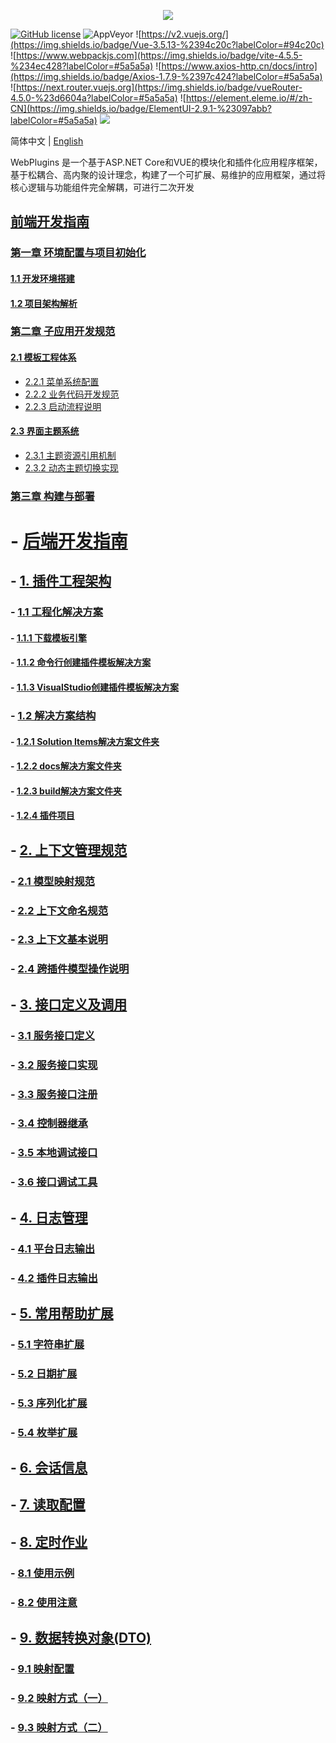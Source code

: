 <p align="center" dir="auto">
  <a href="https://opensource.ganweicloud.com" rel="nofollow">
    <img style="max-width:100%;" src="https://github.com/ganweisoft/WebPlugins/blob/main/src/logo.jpg">
  </a>
</p>

[![GitHub license](https://camo.githubusercontent.com/5eaf3ed8a7e8ccb15c21d967b8635ac79e8b1865da3a5ccf78d2572a3e10738a/68747470733a2f2f696d672e736869656c64732e696f2f6769746875622f6c6963656e73652f646f746e65742f6173706e6574636f72653f636f6c6f723d253233306230267374796c653d666c61742d737175617265)](https://github.com/ganweisoft/WebPlugins/blob/main/LICENSE) ![AppVeyor](https://ci.appveyor.com/api/projects/status/v8gfh6pe2u2laqoa?svg=true) ![https://v2.vuejs.org/](https://img.shields.io/badge/Vue-3.5.13-%2394c20c?labelColor=#94c20c) ![https://www.webpackjs.com](https://img.shields.io/badge/vite-4.5.5-%234ec428?labelColor=#5a5a5a) ![https://www.axios-http.cn/docs/intro](https://img.shields.io/badge/Axios-1.7.9-%2397c424?labelColor=#5a5a5a) ![https://next.router.vuejs.org](https://img.shields.io/badge/vueRouter-4.5.0-%23d6604a?labelColor=#5a5a5a) ![https://element.eleme.io/#/zh-CN](https://img.shields.io/badge/ElementUI-2.9.1-%23097abb?labelColor=#5a5a5a) ![](https://img.shields.io/badge/join-discord-infomational)

简体中文 | [English](README.md)

WebPlugins 是一个基于ASP.NET Core和VUE的模块化和插件化应用程序框架，基于松耦合、高内聚的设计理念，构建了一个可扩展、易维护的应用框架，通过将核心逻辑与功能组件完全解耦，可进行二次开发

## [前端开发指南](https://github.com/ganweisoft/WebPlugins/wiki/front%E2%80%90end.README.zh%E2%80%90cn)
### [第一章 环境配置与项目初始化](#chapter-1-environment-configuration-and-project-initialization)
#### [1.1 开发环境搭建](https://github.com/ganweisoft/WebPlugins/wiki/front%E2%80%90end%E2%80%90CN#1-%E4%BD%BF%E7%94%A8nvm%E5%AE%89%E8%A3%85)
#### [1.2 项目架构解析](https://github.com/ganweisoft/WebPlugins/wiki/front%E2%80%90end%E2%80%90CN#2-%E9%A1%B9%E7%9B%AE%E7%BB%93%E6%9E%84%E8%AF%B4%E6%98%8E)

### [第二章 子应用开发规范](https://github.com/ganweisoft/WebPlugins/wiki/front%E2%80%90end%E2%80%90CN#2-%E9%A1%B9%E7%9B%AE%E7%BB%93%E6%9E%84%E8%AF%B4%E6%98%8E)
#### [2.1 模板工程体系](https://github.com/ganweisoft/WebPlugins/wiki/front%E2%80%90end%E2%80%90CN#31-%E7%A4%BA%E4%BE%8B%E6%A8%A1%E6%9D%BF%E6%96%87%E4%BB%B6%E7%BB%93%E6%9E%84%E8%AE%BE%E5%A4%87%E8%81%94%E5%8A%A8)
- [2.2.1 菜单系统配置](https://github.com/ganweisoft/WebPlugins/wiki/front%E2%80%90end%E2%80%90CN#32-%E9%85%8D%E7%BD%AE%E8%8F%9C%E5%8D%95)
- [2.2.2 业务代码开发规范](https://github.com/ganweisoft/WebPlugins/wiki/front%E2%80%90end%E2%80%90CN#33-%E4%BB%A3%E7%A0%81%E5%BC%80%E5%8F%91)
- [2.2.3 启动流程说明](https://github.com/ganweisoft/WebPlugins/wiki/front%E2%80%90end%E2%80%90CN#34-%E5%90%AF%E5%8A%A8%E9%A1%B9%E7%9B%AE)

#### [2.3 界面主题系统](https://github.com/ganweisoft/WebPlugins/wiki/front%E2%80%90end%E2%80%90CN#35-%E4%B8%BB%E9%A2%98%E9%85%8D%E7%BD%AE)
- [2.3.1 主题资源引用机制](https://github.com/ganweisoft/WebPlugins/wiki/front%E2%80%90end%E2%80%90CN#351-%E4%B8%BB%E9%A2%98%E5%BC%95%E7%94%A8)
- [2.3.2 动态主题切换实现](https://github.com/ganweisoft/WebPlugins/wiki/front%E2%80%90end%E2%80%90CN#352-%E4%B8%BB%E9%A2%98%E5%88%87%E6%8D%A2)

### [第三章 构建与部署](https://github.com/ganweisoft/WebPlugins/wiki/front%E2%80%90end%E2%80%90CN#4-%E5%AD%90%E5%BA%94%E7%94%A8%E6%89%93%E5%8C%85)

# - [后端开发指南](https://github.com/ganweisoft/WebPlugins/wiki/back%E2%80%90end.README.zh%E2%80%90cn)
## - [1. 插件工程架构](https://github.com/ganweisoft/WebPlugins/wiki/back%E2%80%90end%E2%80%90CN#%E6%8F%92%E4%BB%B6%E5%B7%A5%E7%A8%8B%E6%9E%B6%E6%9E%84)
### - [1.1 工程化解决方案](https://github.com/ganweisoft/WebPlugins/wiki/back%E2%80%90end%E2%80%90CN#11-%E5%B7%A5%E7%A8%8B%E5%8C%96%E8%A7%A3%E5%86%B3%E6%96%B9%E6%A1%88)
####   - [1.1.1 下载模板引擎](https://github.com/ganweisoft/WebPlugins/wiki/back%E2%80%90end%E2%80%90CN#111-%E4%B8%8B%E8%BD%BD%E6%A8%A1%E6%9D%BF%E5%BC%95%E6%93%8E)
####   - [1.1.2 命令行创建插件模板解决方案](https://github.com/ganweisoft/WebPlugins/wiki/back%E2%80%90end%E2%80%90CN#112-%E5%91%BD%E4%BB%A4%E8%A1%8C%E5%88%9B%E5%BB%BA%E6%8F%92%E4%BB%B6%E6%A8%A1%E6%9D%BF%E8%A7%A3%E5%86%B3%E6%96%B9%E6%A1%88)
####   - [1.1.3 VisualStudio创建插件模板解决方案](https://github.com/ganweisoft/WebPlugins/wiki/back%E2%80%90end%E2%80%90CN#113-visualstudio%E5%88%9B%E5%BB%BA%E6%8F%92%E4%BB%B6%E6%A8%A1%E6%9D%BF%E8%A7%A3%E5%86%B3%E6%96%B9%E6%A1%88)
### - [1.2 解决方案结构](https://github.com/ganweisoft/WebPlugins/wiki/back%E2%80%90end%E2%80%90CN#12-%E8%A7%A3%E5%86%B3%E6%96%B9%E6%A1%88%E7%BB%93%E6%9E%84)
####    - [1.2.1 Solution Items解决方案文件夹](https://github.com/ganweisoft/WebPlugins/wiki/back%E2%80%90end%E2%80%90CN#121-solution-items%E8%A7%A3%E5%86%B3%E6%96%B9%E6%A1%88%E6%96%87%E4%BB%B6%E5%A4%B9)
####    - [1.2.2 docs解决方案文件夹](https://github.com/ganweisoft/WebPlugins/wiki/back%E2%80%90end%E2%80%90CN#122-docs%E8%A7%A3%E5%86%B3%E6%96%B9%E6%A1%88%E6%96%87%E4%BB%B6%E5%A4%B9)
####    - [1.2.3 build解决方案文件夹](https://github.com/ganweisoft/WebPlugins/wiki/back%E2%80%90end%E2%80%90CN#123-build%E8%A7%A3%E5%86%B3%E6%96%B9%E6%A1%88%E6%96%87%E4%BB%B6%E5%A4%B9)
####    - [1.2.4 插件项目](https://github.com/ganweisoft/WebPlugins/wiki/back%E2%80%90end%E2%80%90CN#124-%E6%8F%92%E4%BB%B6%E9%A1%B9%E7%9B%AE)
## - [2. 上下文管理规范](https://github.com/ganweisoft/WebPlugins/wiki/back%E2%80%90end%E2%80%90CN#2-%E4%B8%8A%E4%B8%8B%E6%96%87%E7%AE%A1%E7%90%86%E8%A7%84%E8%8C%83)
###  - [2.1 模型映射规范](https://github.com/ganweisoft/WebPlugins/wiki/back%E2%80%90end%E2%80%90CN#21-%E6%A8%A1%E5%9E%8B%E6%98%A0%E5%B0%84%E8%A7%84%E8%8C%83)
###  - [2.2 上下文命名规范](https://github.com/ganweisoft/WebPlugins/wiki/back%E2%80%90end%E2%80%90CN#22-%E4%B8%8A%E4%B8%8B%E6%96%87%E5%91%BD%E5%90%8D%E8%A7%84%E8%8C%83)
###  - [2.3 上下文基本说明](https://github.com/ganweisoft/WebPlugins/wiki/back%E2%80%90end%E2%80%90CN#23-%E4%B8%8A%E4%B8%8B%E6%96%87%E5%9F%BA%E6%9C%AC%E8%AF%B4%E6%98%8E)
###  - [2.4 跨插件模型操作说明](https://github.com/ganweisoft/WebPlugins/wiki/back%E2%80%90end%E2%80%90CN#24-%E8%B7%A8%E6%8F%92%E4%BB%B6%E6%A8%A1%E5%9E%8B%E6%93%8D%E4%BD%9C%E8%AF%B4%E6%98%8E)
## - [3. 接口定义及调用](https://github.com/ganweisoft/WebPlugins/wiki/back%E2%80%90end%E2%80%90CN#3-%E6%8E%A5%E5%8F%A3%E5%AE%9A%E4%B9%89%E5%8F%8A%E8%B0%83%E7%94%A8)
###  - [3.1 服务接口定义](https://github.com/ganweisoft/WebPlugins/wiki/back%E2%80%90end%E2%80%90CN#31-%E6%9C%8D%E5%8A%A1%E6%8E%A5%E5%8F%A3%E5%AE%9A%E4%B9%89)
###  - [3.2 服务接口实现](https://github.com/ganweisoft/WebPlugins/wiki/back%E2%80%90end%E2%80%90CN#32-%E6%9C%8D%E5%8A%A1%E6%8E%A5%E5%8F%A3%E5%AE%9E%E7%8E%B0)
###  - [3.3 服务接口注册](https://github.com/ganweisoft/WebPlugins/wiki/back%E2%80%90end%E2%80%90CN#33-%E6%9C%8D%E5%8A%A1%E6%8E%A5%E5%8F%A3%E6%B3%A8%E5%86%8C)
###  - [3.4 控制器继承](https://github.com/ganweisoft/WebPlugins/wiki/back%E2%80%90end%E2%80%90CN#34-%E6%8E%A7%E5%88%B6%E5%99%A8%E7%BB%A7%E6%89%BF)
###  - [3.5 本地调试接口](https://github.com/ganweisoft/WebPlugins/wiki/back%E2%80%90end%E2%80%90CN#35-%E6%9C%AC%E5%9C%B0%E8%B0%83%E8%AF%95%E6%8E%A5%E5%8F%A3)
###  - [3.6 接口调试工具](https://github.com/ganweisoft/WebPlugins/wiki/back%E2%80%90end%E2%80%90CN#36-%E6%8E%A5%E5%8F%A3%E8%B0%83%E8%AF%95%E5%B7%A5%E5%85%B7)
## - [4. 日志管理](https://github.com/ganweisoft/WebPlugins/wiki/back%E2%80%90end%E2%80%90CN#4-%E6%97%A5%E5%BF%97%E7%AE%A1%E7%90%86)
###  - [4.1 平台日志输出](https://github.com/ganweisoft/WebPlugins/wiki/back%E2%80%90end%E2%80%90CN#41-%E5%B9%B3%E5%8F%B0%E6%97%A5%E5%BF%97%E8%BE%93%E5%87%BA)
###  - [4.2 插件日志输出](https://github.com/ganweisoft/WebPlugins/wiki/back%E2%80%90end%E2%80%90CN#42-%E6%8F%92%E4%BB%B6%E6%97%A5%E5%BF%97%E8%BE%93%E5%87%BA)
## - [5. 常用帮助扩展](https://github.com/ganweisoft/WebPlugins/wiki/back%E2%80%90end%E2%80%90CN#5-%E5%B8%B8%E7%94%A8%E5%B8%AE%E5%8A%A9%E6%89%A9%E5%B1%95)
###  - [5.1 字符串扩展](https://github.com/ganweisoft/WebPlugins/wiki/back%E2%80%90end%E2%80%90CN#51-%E5%AD%97%E7%AC%A6%E4%B8%B2%E6%89%A9%E5%B1%95)
###  - [5.2 日期扩展](https://github.com/ganweisoft/WebPlugins/wiki/back%E2%80%90end%E2%80%90CN#52-%E6%97%A5%E6%9C%9F%E6%89%A9%E5%B1%95)
###  - [5.3 序列化扩展](https://github.com/ganweisoft/WebPlugins/wiki/back%E2%80%90end%E2%80%90CN#53-%E5%BA%8F%E5%88%97%E5%8C%96%E6%89%A9%E5%B1%95)
###  - [5.4 枚举扩展](https://github.com/ganweisoft/WebPlugins/wiki/back%E2%80%90end%E2%80%90CN#54-%E6%9E%9A%E4%B8%BE%E6%89%A9%E5%B1%95)
## - [6. 会话信息](https://github.com/ganweisoft/WebPlugins/wiki/back%E2%80%90end%E2%80%90CN#6-%E4%BC%9A%E8%AF%9D%E4%BF%A1%E6%81%AF)
## - [7. 读取配置](https://github.com/ganweisoft/WebPlugins/wiki/back%E2%80%90end%E2%80%90CN#7-%E8%AF%BB%E5%8F%96%E9%85%8D%E7%BD%AE)
## - [8. 定时作业](https://github.com/ganweisoft/WebPlugins/wiki/back%E2%80%90end%E2%80%90CN#8-%E5%AE%9A%E6%97%B6%E4%BD%9C%E4%B8%9A)
###  - [8.1 使用示例](https://github.com/ganweisoft/WebPlugins/wiki/back%E2%80%90end%E2%80%90CN#81-%E4%BD%BF%E7%94%A8%E7%A4%BA%E4%BE%8B)
###  - [8.2 使用注意](https://github.com/ganweisoft/WebPlugins/wiki/back%E2%80%90end%E2%80%90CN#82-%E4%BD%BF%E7%94%A8%E6%B3%A8%E6%84%8F)
## - [9. 数据转换对象(DTO)](https://github.com/ganweisoft/WebPlugins/wiki/back%E2%80%90end%E2%80%90CN#9-%E6%95%B0%E6%8D%AE%E8%BD%AC%E6%8D%A2%E5%AF%B9%E8%B1%A1dto)
###  - [9.1 映射配置](https://github.com/ganweisoft/WebPlugins/wiki/back%E2%80%90end%E2%80%90CN#91-%E6%98%A0%E5%B0%84%E9%85%8D%E7%BD%AE)
###  - [9.2 映射方式（一）](https://github.com/ganweisoft/WebPlugins/wiki/back%E2%80%90end%E2%80%90CN#92-%E6%98%A0%E5%B0%84%E6%96%B9%E5%BC%8F%E4%B8%80)
###  - [9.3 映射方式（二）](https://github.com/ganweisoft/WebPlugins/wiki/back%E2%80%90end%E2%80%90CN#93-%E6%98%A0%E5%B0%84%E6%96%B9%E5%BC%8F%E4%BA%8C)
